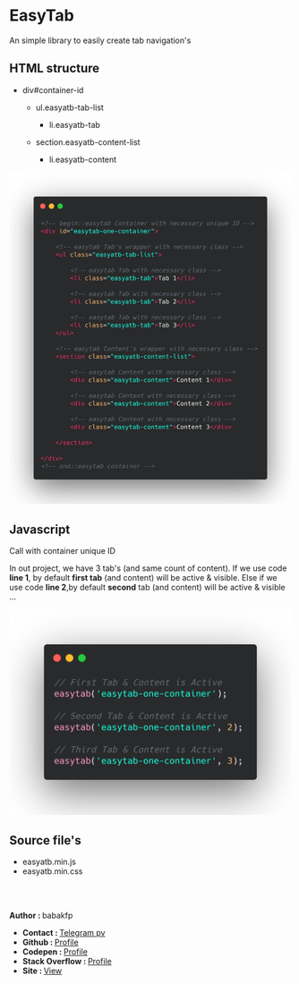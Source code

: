 <span style="display:none"># easy-tab</span>
# EasyTab
An simple library to easily create tab navigation's

<h2>HTML structure</h2>
<ul>
    <li>div#container-id</li>
    <ul>
        <li>ul.easyatb-tab-list</li>
        <ul>
            <li>li.easyatb-tab</li>
        </ul>
    </ul>
    <ul>
        <li>section.easyatb-content-list</li>
        <ul>
            <li>li.easyatb-content</li>
        </ul>
    </ul>
</ul>
<img src="https://github.com/babakfp/easy-tab/blob/master/demo/_/easytab-tab-navigation-library-html-structure.png">

<h2>Javascript</h2>
<p>Call with container unique ID<p>
<p>In out project, we have 3 tab's (and same count of content). If we use code <strong>line 1</strong>, by default <strong>first tab</strong> (and content) will be active & visible. Else if we use code <strong>line 2</strong>,by default <strong>second</strong> tab (and content) will be active & visible ...</p>
<img src="https://github.com/babakfp/easy-tab/blob/master/demo/_/easytab-tab-navigation-library-javascript.png">


<h2>Source file's</h2>
<ul>
    <li>easyatb.min.js</li>
    <li>easyatb.min.css</li>
</ul>

<br>
<br>

<strong>Author : </strong>babakfp
<ul>
    <li><strong>Contact : </strong> <a href="https://t.me/babakfp">Telegram pv</a>
    <li><strong>Github : </strong> <a href="https://github.com/babakfp">Profile</a>
    <li><strong>Codepen : </strong> <a href="https://codepen.io/babakfp">Profile</a> 
    <li><strong>Stack Overflow : </strong> <a href="https://stackoverflow.com/users/10799492/babakfp">Profile</a> 
    <li><strong>Site : </strong> <a href="http://babakfp.ir">View</a> 
</ul>
